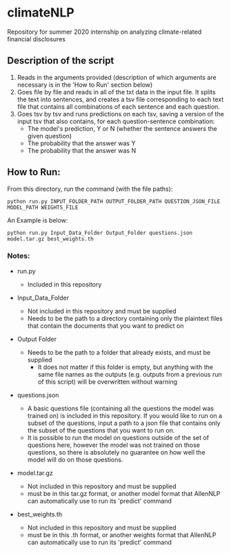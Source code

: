 # climateNLP
Repository for summer 2020 internship on analyzing climate-related financial disclosures

## Description of the script
1. Reads in the arguments provided (description of which arguments are necessary is in the 'How to Run' section below)
2. Goes file by file and reads in all of the txt data in the input file. It splits the text into sentences, and creates a tsv file corresponding to each text file that contains all combinations of each sentence and each question. 
3. Goes tsv by tsv and runs predictions on each tsv, saving a version of the input tsv that also contains, for each question-sentence combination:
    - The model's prediction, Y or N (whether the sentence answers the given question)
    - The probability that the answer was Y
    - The probability that the answer was N

## How to Run:
From this directory, run the command (with the file paths):

<pre><code>python run.py INPUT_FOLDER_PATH OUTPUT_FOLDER_PATH QUESTION_JSON_FILE MODEL_PATH WEIGHTS_FILE</code></pre>


An Example is below:

<pre><code>python run.py Input_Data_Folder Output_Folder questions.json model.tar.gz best_weights.th</code></pre>

### Notes: 

- run.py
    - Included in this repository

- Input_Data_Folder
    - Not included in this repository and must be supplied
    - Needs to be the path to a directory containing only the plaintext files that contain the documents that you want to predict on
  
- Output Folder
    - Needs to be the path to a folder that already exists, and must be supplied
        - It does not matter if this folder is empty, but anything with the same file names as the outputs (e.g. outputs from a previous run of this script) will be overwritten without warning
  
- questions.json
    - A basic questions file (containing all the questions the model was trained on) is included in this repository. If you would like to run on a subset of the questions, input a path to a json file that contains only the subset of the questions that you want to run on. 
    - It is possible to run the model on questions outside of the set of questions here, however the model was not trained on those questions, so there is absolutely no guarantee on how well the model will do on those questions.

- model.tar.gz
    - Not included in this repository and must be supplied
    - must be in this tar.gz format, or another model format that AllenNLP can automatically use to run its 'predict' command
 
- best_weights.th
    - Not included in this repository and must be supplied
    - must be in this .th format, or another weights format that AllenNLP can automatically use to run its 'predict' command




